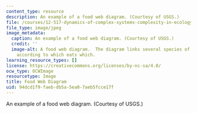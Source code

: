 ```yaml
---
content_type: resource
description: An example of a food web diagram. (Courtesy of USGS.)
file: /courses/12-517-dynamics-of-complex-systems-complexity-in-ecology-spring-2000/94dcd1f9faebdb5a5ea07aeb5fcce17f_12-517s00.jpg
file_type: image/jpeg
image_metadata:
  caption: An example of a food web diagram. (Courtesy of USGS.)
  credit: ''
  image-alt: A food web diagram.  The diagram links several species of animals together
    according to which eats which.
learning_resource_types: []
license: https://creativecommons.org/licenses/by-nc-sa/4.0/
ocw_type: OCWImage
resourcetype: Image
title: Food Web Diagram
uid: 94dcd1f9-faeb-db5a-5ea0-7aeb5fcce17f
---
```

An example of a food web diagram. (Courtesy of USGS.)